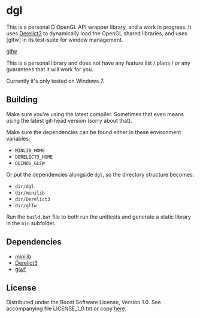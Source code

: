 # dgl

This is a personal D OpenGL API wrapper library, and a work in progress. It uses [Derelict3] to dynamically load the OpenGL shared libraries, and uses [glfw] in its test-suite for window management.

[Derelict3]: https://github.com/aldacron/Derelict3
[glfw](https://github.com/D-Programming-Deimos/glfw)

This is a personal library and does not have any feature list / plans / or any guarantees that it will work for you.

Currently it's only tested on Windows 7.

## Building

Make sure you're using the latest compiler. Sometimes that even means using the latest git-head version
(sorry about that).

Make sure the dependencies can be found either in these environment variables:

- `MINLIB_HOME`
- `DERELICT3_HOME`
- `DEIMOS_GLFW`

Or put the dependencies alongside `dgl`, so the directory structure becomes:

- `dir/dgl`
- `dir/minilib`
- `dir/Derelict3`
- `dir/glfw`

Run the `build.bat` file to both run the unittests and generate a static library in the `bin` subfolder.

## Dependencies

- [minilib](https://github.com/AndrejMitrovic/minilib)
- [Derelict3](https://github.com/aldacron/Derelict3)
- [glwf](https://github.com/D-Programming-Deimos/glfw)

## License

Distributed under the Boost Software License, Version 1.0.
See accompanying file LICENSE_1_0.txt or copy [here][BoostLicense].

[BoostLicense]: http://www.boost.org/LICENSE_1_0.txt
